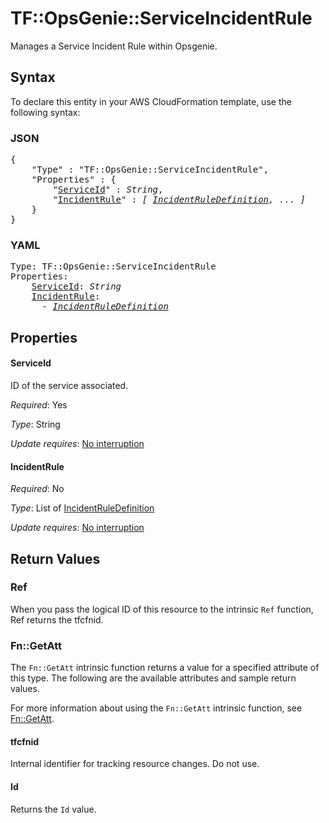 # TF::OpsGenie::ServiceIncidentRule

Manages a Service Incident Rule within Opsgenie.

## Syntax

To declare this entity in your AWS CloudFormation template, use the following syntax:

### JSON

<pre>
{
    "Type" : "TF::OpsGenie::ServiceIncidentRule",
    "Properties" : {
        "<a href="#serviceid" title="ServiceId">ServiceId</a>" : <i>String</i>,
        "<a href="#incidentrule" title="IncidentRule">IncidentRule</a>" : <i>[ <a href="incidentruledefinition.md">IncidentRuleDefinition</a>, ... ]</i>
    }
}
</pre>

### YAML

<pre>
Type: TF::OpsGenie::ServiceIncidentRule
Properties:
    <a href="#serviceid" title="ServiceId">ServiceId</a>: <i>String</i>
    <a href="#incidentrule" title="IncidentRule">IncidentRule</a>: <i>
      - <a href="incidentruledefinition.md">IncidentRuleDefinition</a></i>
</pre>

## Properties

#### ServiceId

ID of the service associated.

_Required_: Yes

_Type_: String

_Update requires_: [No interruption](https://docs.aws.amazon.com/AWSCloudFormation/latest/UserGuide/using-cfn-updating-stacks-update-behaviors.html#update-no-interrupt)

#### IncidentRule

_Required_: No

_Type_: List of <a href="incidentruledefinition.md">IncidentRuleDefinition</a>

_Update requires_: [No interruption](https://docs.aws.amazon.com/AWSCloudFormation/latest/UserGuide/using-cfn-updating-stacks-update-behaviors.html#update-no-interrupt)

## Return Values

### Ref

When you pass the logical ID of this resource to the intrinsic `Ref` function, Ref returns the tfcfnid.

### Fn::GetAtt

The `Fn::GetAtt` intrinsic function returns a value for a specified attribute of this type. The following are the available attributes and sample return values.

For more information about using the `Fn::GetAtt` intrinsic function, see [Fn::GetAtt](https://docs.aws.amazon.com/AWSCloudFormation/latest/UserGuide/intrinsic-function-reference-getatt.html).

#### tfcfnid

Internal identifier for tracking resource changes. Do not use.

#### Id

Returns the <code>Id</code> value.

